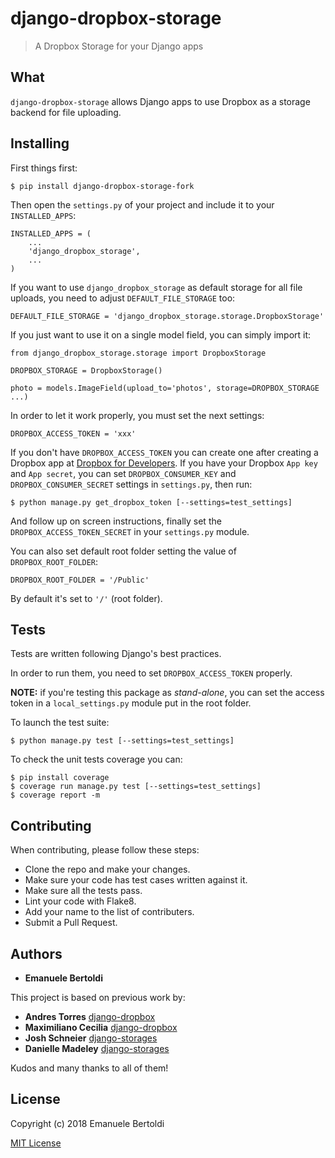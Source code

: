 # django-dropbox-storage

> A Dropbox Storage for your Django apps

## What

`django-dropbox-storage` allows Django apps to use Dropbox as a storage backend for file uploading.

## Installing

First things first:

```
$ pip install django-dropbox-storage-fork
```

Then open the `settings.py` of your project and include it to your `INSTALLED_APPS`:

```
INSTALLED_APPS = (
    ...
    'django_dropbox_storage',
    ...
)
```

If you want to use `django_dropbox_storage` as default storage for all file uploads, you need to adjust `DEFAULT_FILE_STORAGE` too:

```
DEFAULT_FILE_STORAGE = 'django_dropbox_storage.storage.DropboxStorage'
```

If you just want to use it on a single model field, you can simply import it:

```
from django_dropbox_storage.storage import DropboxStorage

DROPBOX_STORAGE = DropboxStorage()

photo = models.ImageField(upload_to='photos', storage=DROPBOX_STORAGE ...)
```

In order to let it work properly, you must set the next settings:

```
DROPBOX_ACCESS_TOKEN = 'xxx'
```

If you don't have `DROPBOX_ACCESS_TOKEN` you can create one after creating a Dropbox app at [Dropbox for Developers](https://www.dropbox.com/developers).
If you have your Dropbox `App key` and `App secret`, you can set `DROPBOX_CONSUMER_KEY` and `DROPBOX_CONSUMER_SECRET` settings in `settings.py`, then run:

```
$ python manage.py get_dropbox_token [--settings=test_settings]
```

And follow up on screen instructions, finally set the `DROPBOX_ACCESS_TOKEN_SECRET` in your `settings.py` module.

You can also set default root folder setting the value of `DROPBOX_ROOT_FOLDER`:

```
DROPBOX_ROOT_FOLDER = '/Public'
```

By default it's set to `'/'` (root folder).

## Tests

Tests are written following Django's best practices.

In order to run them, you need to set `DROPBOX_ACCESS_TOKEN` properly.

**NOTE:** if you're testing this package as _stand-alone_, you can set the access token in a `local_settings.py` module put in the root folder.

To launch the test suite:

```
$ python manage.py test [--settings=test_settings]
```

To check the unit tests coverage you can:

```
$ pip install coverage
$ coverage run manage.py test [--settings=test_settings]
$ coverage report -m
```

## Contributing

When contributing, please follow these steps:

* Clone the repo and make your changes.
* Make sure your code has test cases written against it.
* Make sure all the tests pass.
* Lint your code with Flake8.
* Add your name to the list of contributers.
* Submit a Pull Request.

## Authors

* **Emanuele Bertoldi**

This project is based on previous work by:

* **Andres Torres** [django-dropbox]
* **Maximiliano Cecilia** [django-dropbox]
* **Josh Schneier** [django-storages]
* **Danielle Madeley** [django-storages]

Kudos and many thanks to all of them!

## License

Copyright (c) 2018 Emanuele Bertoldi

[MIT License](http://en.wikipedia.org/wiki/MIT_License)

[django-dropbox]: https://github.com/andres-torres-marroquin/django-dropbox
[django-storages]: https://github.com/jschneier/django-storages
